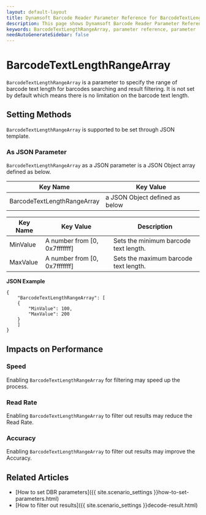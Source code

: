 ```yaml
---
layout: default-layout
title: Dynamsoft Barcode Reader Parameter Reference for BarcodeTextLengthRangeArray
description: This page shows Dynamsoft Barcode Reader Parameter Reference for BarcodeTextLengthRangeArray.
keywords: BarcodeTextLengthRangeArray, parameter reference, parameter
needAutoGenerateSidebar: false
---
```



# BarcodeTextLengthRangeArray 

`BarcodeTextLengthRangeArray` is a parameter to specify the range of barcode text length for barcodes searching and result filtering. It is not set by default which means there is no limitation on the barcode text length.

    
## Setting Methods
`BarcodeTextLengthRangeArray` is supported to be set through JSON template.

### As JSON Parameter
`BarcodeTextLengthRangeArray` as a JSON parameter is a JSON Object array defined as below.   

| Key Name | Key Value |
| -------- | --------- |
| BarcodeTextLengthRangeArray | a JSON Object defined as below |

| Key Name | Key Value | Description |
| -------- | --------- | ----------- |
| MinValue | A number from [0, 0x7fffffff] | Sets the minimum barcode text length.  |
| MaxValue | A number from [0, 0x7fffffff] | Sets the maximum barcode text length. |


**JSON Example**   
```
{
    "BarcodeTextLengthRangeArray": [
    {
        "MinValue": 100,
        "MaxValue": 200
    }
    ]
}
```


## Impacts on Performance
### Speed
Enabling `BarcodeTextLengthRangeArray` for filtering may speed up the process.

### Read Rate
Enabling `BarcodeTextLengthRangeArray` to filter out results may reduce the Read Rate. 

### Accuracy
Enabling `BarcodeTextLengthRangeArray` to filter out results may improve the Accuracy.

## Related Articles
- [How to set DBR parameters]({{ site.scenario_settings }}how-to-set-parameters.html)
- [How to filter out results]({{ site.scenario_settings }}decode-result.html)